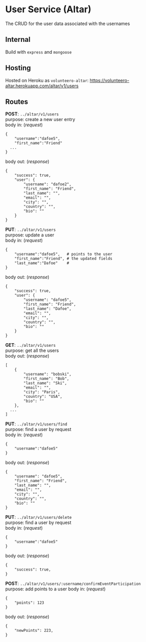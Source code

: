 # User Service (Altar)  
The CRUD for the user data associated with the usernames  
## Internal  
Build with `express` and `mongoose`   
## Hosting  
Hosted on Heroku as `volunteero-altar`: https://volunteero-altar.herokuapp.com/altar/v1/users  
## Routes  
**POST**: `../altar/v1/users`  
purpose: create a new user entry  
body in: (_request_)    
```
{
	"username":"dafoe5",
	"first_name":"Friend"
  ...
}
```   
body out: (_response_)  
```
{
	"success": true,
	"user": {
		"username": "dafoe2",
		"first_name": "Friend",
		"last_name": "",
		"email": "",
		"city": "",
		"country": "",
		"bio": ""
	}
}
```     
  
**PUT**: `../altar/v1/users`  
purpose: update a user  
body in: (_request_)    
```
{
	"username":"dafoe5",   # points to the user
	"first_name":"Friend", # the updated fields
	"last_name":"Dafoe"    #
}
```   
body out: (_response_)  
```
{
	"success": true,
	"user": {
		"username": "dafoe5",
		"first_name": "Friend",
		"last_name": "Dafoe",
		"email": "",
		"city": "",
		"country": "",
		"bio": ""
	}
}
```    
  
**GET**: `../altar/v1/users`    
purpose: get all the users  
body out: (_response_)  
```
[
	{
		"username": "bobski",
		"first_name": "Bob",
		"last_name": "Ski",
		"email": "",
		"city": "Paris",
		"country": "USA",
		"bio": ""
	},
  ...
]
```
  
**PUT**: `../altar/v1/users/find`    
purpose: find a user by request  
body in: (_request_)  
```
{
	"username":"dafoe5"  
}
``` 
body out: (_response_)  
```
{
	"username": "dafoe5",
	"first_name": "Friend",
	"last_name": "",
	"email": "",
	"city": "",
	"country": "",
	"bio": ""
}
```  
  
**PUT**: `../altar/v1/users/delete`      
purpose: find a user by request  
body in: (_request_)  
```
{
	"username":"dafoe5"
}
``` 
body out: (_response_)  
```
{
	"success": true,
}
```

**POST**: `../altar/v1/users/:username/confirmEventParticipation`      
purpose: add points to a user
body in: (_request_)  
```
{
	"points": 123
}
``` 
body out: (_response_)  
```
{
	"newPoints": 223,
}
```
